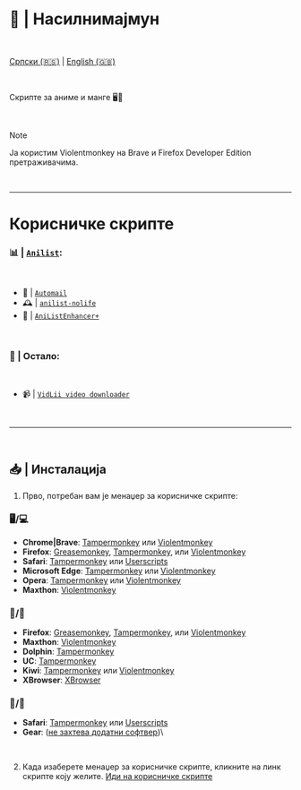 # 🐒 | Насилнимајмун

<br>

  [Српски (🇷🇸)](README.md) | [English (🇬🇧)](README-en.md)

<br>

Скрипте за аниме и манге 🖥️🔧

<br>

> [!NOTE]
> Ја користим Violentmonkey на Brave и Firefox Developer Edition претраживачима.

<br>

---

# Корисничке скрипте

### 📊 | [`Anilist`](https://anilist.co/):

<br>

- 📧 | [`Automail`](https://greasyfork.org/en/scripts/370473-automail)
- 🕰️ | [`anilist-nolife`](https://greasyfork.org/en/scripts/468839-anilist-nolife)
- 🛟 | [`AniListEnhancer+`](https://greasyfork.org/en/scripts/504859-anilistenhancer)

<br>

### 📂 | Остало:

<br>

- 📹 | [`VidLii video downloader`](https://greasyfork.org/en/scripts/487046-vidlii-video-downloader)

<br>

---

<br>

## 📥 | Инсталација

1. Прво, потребан вам је менаџер за корисничке скрипте:

### 🖥️/💻

- **Chrome|Brave**: [Tampermonkey](https://chrome.google.com/webstore/detail/tampermonkey/dhdgffkkebhmkfjojejmpbldmpobfkfo) или [Violentmonkey](https://chrome.google.com/webstore/detail/violent-monkey/jinjaccalgkegednnccohejagnlnfdag)
- **Firefox**: [Greasemonkey](https://addons.mozilla.org/firefox/addon/greasemonkey/), [Tampermonkey](https://addons.mozilla.org/firefox/addon/tampermonkey/), или [Violentmonkey](https://addons.mozilla.org/firefox/addon/violentmonkey/)
- **Safari**: [Tampermonkey](http://tampermonkey.net/?browser=safari) или [Userscripts](https://apps.apple.com/app/userscripts/id1463298887)
- **Microsoft Edge**: [Tampermonkey](https://microsoftedge.microsoft.com/addons/detail/tampermonkey/iikmkjmpaadaobahmlepeloendndfphd) или [Violentmonkey](https://microsoftedge.microsoft.com/addons/detail/violentmonkey/eeagobfjdenkkddmbclomhiblgggliao)
- **Opera**: [Tampermonkey](https://addons.opera.com/extensions/details/tampermonkey-beta/) или [Violentmonkey](https://violentmonkey.github.io/get-it/)
- **Maxthon**: [Violentmonkey](http://extension.maxthon.com/detail/index.php?view_id=1680)

### 📱/🤖

- **Firefox**: [Greasemonkey](https://addons.mozilla.org/firefox/addon/greasemonkey/), [Tampermonkey](https://addons.mozilla.org/firefox/addon/tampermonkey/), или [Violentmonkey](https://addons.mozilla.org/firefox/addon/violentmonkey/)
- **Maxthon**: [Violentmonkey](http://extension.maxthon.com/detail/index.php?view_id=1680)
- **Dolphin**: [Tampermonkey](https://play.google.com/store/apps/details?id=net.tampermonkey.dolphin)
- **UC**: [Tampermonkey](https://www.tampermonkey.net/?browser=ucweb&amp;ext=dhdg)
- **Kiwi**: [Tampermonkey](https://chrome.google.com/webstore/detail/tampermonkey/dhdgffkkebhmkfjojejmpbldmpobfkfo) или [Violentmonkey](https://chrome.google.com/webstore/detail/violent-monkey/jinjaccalgkegednnccohejagnlnfdag)
- **XBrowser**: [XBrowser](https://www.xbext.com)

### 📱/🍎

- **Safari**: [Tampermonkey](http://tampermonkey.net/?browser=safari) или [Userscripts](https://apps.apple.com/app/userscripts/id1463298887)
- **Gear**: ([не захтева додатни софтвер](https://gear4.app/))\

<br>

2. Када изаберете менаџер за корисничке скрипте, кликните на линк скрипте коју желите. [Иди на корисничке скрипте](#корисничке-скрипте)

<br>
